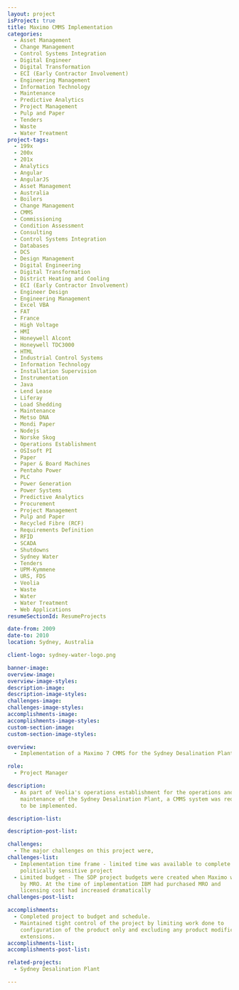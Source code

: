 ```yaml
---
layout: project
isProject: true
title: Maximo CMMS Implementation
categories:
  - Asset Management
  - Change Management
  - Control Systems Integration
  - Digital Engineer
  - Digital Transformation
  - ECI (Early Contractor Involvement)
  - Engineering Management
  - Information Technology
  - Maintenance
  - Predictive Analytics
  - Project Management
  - Pulp and Paper
  - Tenders
  - Waste
  - Water Treatment
project-tags:
  - 199x
  - 200x
  - 201x
  - Analytics
  - Angular
  - AngularJS
  - Asset Management
  - Australia
  - Boilers
  - Change Management
  - CMMS
  - Commissioning
  - Condition Assessment
  - Consulting
  - Control Systems Integration
  - Databases
  - DCS
  - Design Management
  - Digital Engineering
  - Digital Transformation
  - District Heating and Cooling
  - ECI (Early Contractor Involvement)
  - Engineer Design
  - Engineering Management
  - Excel VBA
  - FAT
  - France
  - High Voltage
  - HMI
  - Honeywell Alcont
  - Honeywell TDC3000
  - HTML
  - Industrial Control Systems
  - Information Technology
  - Installation Supervision
  - Instrumentation
  - Java
  - Lend Lease
  - Liferay
  - Load Shedding
  - Maintenance
  - Metso DNA
  - Mondi Paper
  - Nodejs
  - Norske Skog
  - Operations Establishment
  - OSIsoft PI
  - Paper
  - Paper & Board Machines
  - Pentaho Power
  - PLC
  - Power Generation
  - Power Systems
  - Predictive Analytics
  - Procurement
  - Project Management
  - Pulp and Paper
  - Recycled Fibre (RCF)
  - Requirements Definition
  - RFID
  - SCADA
  - Shutdowns
  - Sydney Water
  - Tenders
  - UPM-Kymmene
  - URS, FDS
  - Veolia
  - Waste
  - Water
  - Water Treatment
  - Web Applications
resumeSectionId: ResumeProjects

date-from: 2009
date-to: 2010
location: Sydney, Australia

client-logo: sydney-water-logo.png

banner-image:
overview-image:
overview-image-styles:
description-image:
description-image-styles:
challenges-image:
challenges-image-styles:
accomplishments-image:
accomplishments-image-styles:
custom-section-image:
custom-section-image-styles:

overview:
  - Implementation of a Maximo 7 CMMS for the Sydney Desalination Plant (SDP) at Kurnell.

role:
  - Project Manager

description:
  - As part of Veolia's operations establishment for the operations and
    maintenance of the Sydney Desalination Plant, a CMMS system was required
    to be implemented.

description-list:

description-post-list:

challenges:
  - The major challenges on this project were,
challenges-list:    
  - Implementation time frame - limited time was available to complete this
    politically sensitive project
  - Limited budget - The SDP project budgets were created when Maximo was owned
    by MRO. At the time of implementation IBM had purchased MRO and
    licensing cost had increased dramatically
challenges-post-list:    

accomplishments:
  - Completed project to budget and schedule.
  - Maintained tight control of the project by limiting work done to
    configuration of the product only and excluding any product modifications or
    extensions.
accomplishments-list:    
accomplishments-post-list:    

related-projects:
  - Sydney Desalination Plant

---
```


